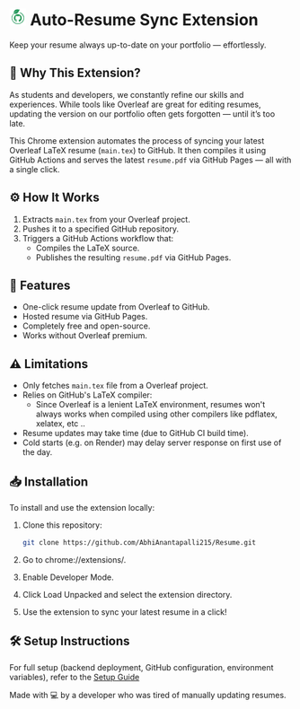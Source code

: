 # <img src="icons/icon48.png" alt="Logo" width="30" /> Auto-Resume Sync Extension

Keep your resume always up-to-date on your portfolio — effortlessly.

## 📌 Why This Extension?

As students and developers, we constantly refine our skills and experiences. While tools like Overleaf are great for editing resumes, updating the version on our portfolio often gets forgotten — until it’s too late.

This Chrome extension automates the process of syncing your latest Overleaf LaTeX resume (`main.tex`) to GitHub. It then compiles it using GitHub Actions and serves the latest `resume.pdf` via GitHub Pages — all with a single click.

## ⚙️ How It Works

1. Extracts `main.tex` from your Overleaf project.
2. Pushes it to a specified GitHub repository.
3. Triggers a GitHub Actions workflow that:
   - Compiles the LaTeX source.
   - Publishes the resulting `resume.pdf` via GitHub Pages.

## 🚀 Features

- One-click resume update from Overleaf to GitHub.
- Hosted resume via GitHub Pages.
- Completely free and open-source.
- Works without Overleaf premium.

## ⚠️ Limitations

- Only fetches `main.tex` file from a Overleaf project.
- Relies on GitHub's LaTeX compiler:
  - Since Overleaf is a lenient LaTeX environment, resumes won't always works when compiled using other compilers like pdflatex, xelatex, etc ..
- Resume updates may take time (due to GitHub CI build time).
- Cold starts (e.g. on Render) may delay server response on first use of the day.

## 📥 Installation

To install and use the extension locally:

1. Clone this repository:
   ```bash
   git clone https://github.com/AbhiAnantapalli215/Resume.git
2. Go to chrome://extensions/.

3. Enable Developer Mode.

4. Click Load Unpacked and select the extension directory.

5. Use the extension to sync your latest resume in a click!

## 🛠 Setup Instructions
For full setup (backend deployment, GitHub configuration, environment variables), refer to the [Setup Guide](https://abhianantapalli215.github.io/Resume/setup.html)


Made with 💻 by a developer who was tired of manually updating resumes.
